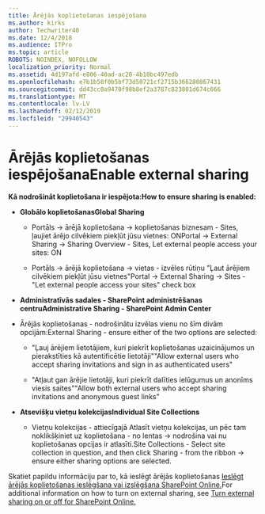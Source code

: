 ```yaml
---
title: Ārējās koplietošanas iespējošana
ms.author: kirks
author: Techwriter40
ms.date: 12/4/2018
ms.audience: ITPro
ms.topic: article
ROBOTS: NOINDEX, NOFOLLOW
localization_priority: Normal
ms.assetid: 4d197afd-e806-40ad-ac20-4b10bc497edb
ms.openlocfilehash: e7b1b58f0b5bf73d50721cf2715b366280867431
ms.sourcegitcommit: dd43cc0a9470f98b8ef2a3787c823801d674c666
ms.translationtype: MT
ms.contentlocale: lv-LV
ms.lasthandoff: 02/12/2019
ms.locfileid: "29940543"
---
```

# <a name="enable-external-sharing"></a><span data-ttu-id="49edc-102">Ārējās koplietošanas iespējošana</span><span class="sxs-lookup"><span data-stu-id="49edc-102">Enable external sharing</span></span>

 <span data-ttu-id="49edc-103">**Kā nodrošināt koplietošana ir iespējota:**</span><span class="sxs-lookup"><span data-stu-id="49edc-103">**How to ensure sharing is enabled:**</span></span>
  
- <span data-ttu-id="49edc-104">**Globālo koplietošanas**</span><span class="sxs-lookup"><span data-stu-id="49edc-104">**Global Sharing**</span></span>
    
  - <span data-ttu-id="49edc-105">Portāls -\> ārējā koplietošana -\> koplietošanas biznesam - Sites, ļaujiet ārējo cilvēkiem piekļūt jūsu vietnes: ON</span><span class="sxs-lookup"><span data-stu-id="49edc-105">Portal -\> External Sharing -\> Sharing Overview - Sites, Let external people access your sites: ON</span></span>
    
  - <span data-ttu-id="49edc-106">Portāls -\> ārējā koplietošana -\> vietas - izvēles rūtiņu "Ļaut ārējiem cilvēkiem piekļūt jūsu vietnes"</span><span class="sxs-lookup"><span data-stu-id="49edc-106">Portal -\> External Sharing -\> Sites - "Let external people access your sites" check box</span></span>
    
- <span data-ttu-id="49edc-107">**Administratīvās sadales - SharePoint administrēšanas centru**</span><span class="sxs-lookup"><span data-stu-id="49edc-107">**Administrative Sharing - SharePoint Admin Center**</span></span>
    
- <span data-ttu-id="49edc-108">Ārējās koplietošanas - nodrošinātu izvēlas vienu no šīm divām opcijām:</span><span class="sxs-lookup"><span data-stu-id="49edc-108">External Sharing - ensure either of the two options are selected:</span></span>
    
  - <span data-ttu-id="49edc-109">"Ļauj ārējiem lietotājiem, kuri piekrīt koplietošanas uzaicinājumos un pierakstīties kā autentificētie lietotāji"</span><span class="sxs-lookup"><span data-stu-id="49edc-109">"Allow external users who accept sharing invitations and sign in as authenticated users"</span></span>
    
  - <span data-ttu-id="49edc-110">"Atļaut gan ārējie lietotāji, kuri piekrīt dalīties ielūgumus un anonīms viesis saites"</span><span class="sxs-lookup"><span data-stu-id="49edc-110">"Allow both external users who accept sharing invitations and anonymous guest links"</span></span>
    
- <span data-ttu-id="49edc-111">**Atsevišķu vietņu kolekcijas**</span><span class="sxs-lookup"><span data-stu-id="49edc-111">**Individual Site Collections**</span></span>
    
  - <span data-ttu-id="49edc-112">Vietņu kolekcijas - attiecīgajā Atlasīt vietņu kolekcijas, un pēc tam noklikšķiniet uz koplietošana - no lentas -\> nodrošina vai nu koplietošanas opcijas ir atlasīti.</span><span class="sxs-lookup"><span data-stu-id="49edc-112">Site Collections - Select site collection in question, and then click Sharing - from the ribbon -\> ensure either sharing options are selected.</span></span>
    
<span data-ttu-id="49edc-113">Skatiet papildu informāciju par to, kā ieslēgt ārējās koplietošanas [Ieslēgt ārējās koplietošanas ieslēgšana vai izslēgšana SharePoint Online.](https://go.microsoft.com/fwlink/?linkid=2047681&amp;clcid=0x409)</span><span class="sxs-lookup"><span data-stu-id="49edc-113">For additional information on how to turn on external sharing, see [Turn external sharing on or off for SharePoint Online.](https://go.microsoft.com/fwlink/?linkid=2047681&amp;clcid=0x409)</span></span>
  

